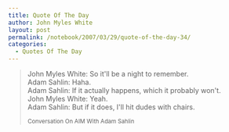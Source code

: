 ```yaml
---
title: Quote Of The Day
author: John Myles White
layout: post
permalink: /notebook/2007/03/29/quote-of-the-day-34/
categories:
  - Quotes Of The Day
---
```


<blockquote>
<p>John Myles White: So it'll be a night to remember.<br />
Adam Sahlin: Haha.<br />
Adam Sahlin: If it actually happens, which it probably won't.<br />
John Myles White: Yeah.<br />
Adam Sahlin: But if it does, I'll hit dudes with chairs.</p>

<small>Conversation On AIM With Adam Sahlin</small>
</blockquote>
